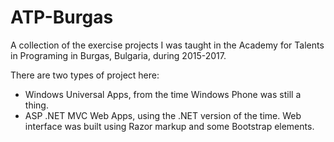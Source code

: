 # ATP-Burgas
 A collection of the exercise projects I was taught in the Academy for Talents in Programing in Burgas, Bulgaria, during 2015-2017.

There are two types of project here:
* Windows Universal Apps, from the time Windows Phone was still a thing.
* ASP .NET MVC Web Apps, using the .NET version of the time. Web interface was built using Razor markup and some Bootstrap elements.
